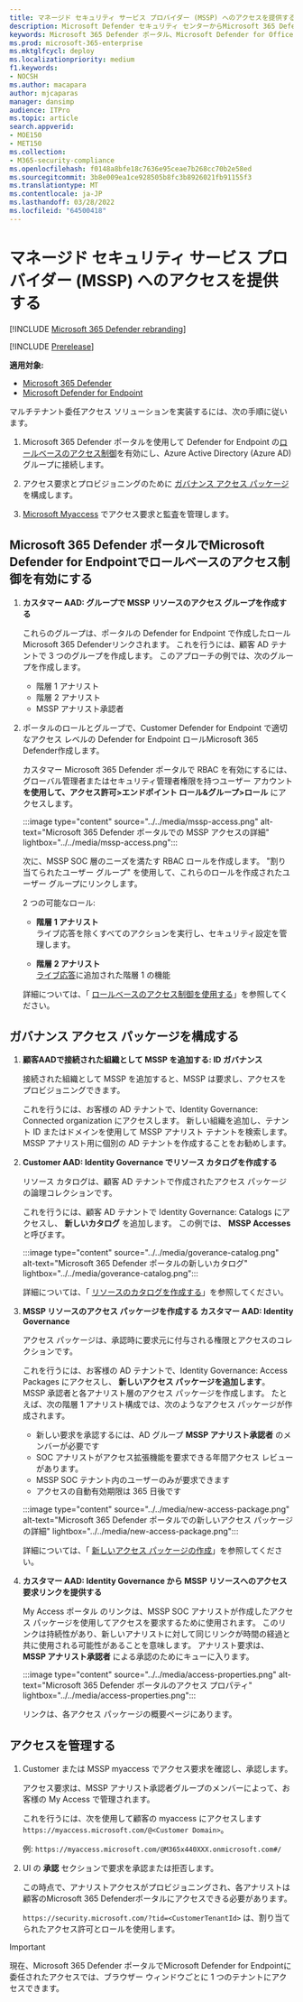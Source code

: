 ```yaml
---
title: マネージド セキュリティ サービス プロバイダー (MSSP) へのアクセスを提供する
description: Microsoft Defender セキュリティ センターからMicrosoft 365 Defender ポータルへの変更について説明します
keywords: Microsoft 365 Defender ポータル、Microsoft Defender for Office 365、Microsoft Defender for Endpoint、MDO、MDE、ガラスの単一ウィンドウ、コンバージド ポータル、セキュリティ ポータル、Defender セキュリティ ポータルの概要
ms.prod: microsoft-365-enterprise
ms.mktglfcycl: deploy
ms.localizationpriority: medium
f1.keywords:
- NOCSH
ms.author: macapara
author: mjcaparas
manager: dansimp
audience: ITPro
ms.topic: article
search.appverid:
- MOE150
- MET150
ms.collection:
- M365-security-compliance
ms.openlocfilehash: f0148a8bfe18c7636e95ceae7b268cc70b2e58ed
ms.sourcegitcommit: 3b8e009ea1ce928505b8fc3b8926021fb91155f3
ms.translationtype: MT
ms.contentlocale: ja-JP
ms.lasthandoff: 03/28/2022
ms.locfileid: "64500418"
---
```

# <a name="provide-managed-security-service-provider-mssp-access"></a>マネージド セキュリティ サービス プロバイダー (MSSP) へのアクセスを提供する 

[!INCLUDE [Microsoft 365 Defender rebranding](../includes/microsoft-defender.md)]

[!INCLUDE [Prerelease](../includes/prerelease.md)]

**適用対象:**

- [Microsoft 365 Defender](microsoft-365-defender.md)
- [Microsoft Defender for Endpoint](https://go.microsoft.com/fwlink/p/?linkid=2154037)

マルチテナント委任アクセス ソリューションを実装するには、次の手順に従います。

1. Microsoft 365 Defender ポータルを使用して Defender for Endpoint の[ロールベースのアクセス制御](/windows/security/threat-protection/microsoft-defender-atp/rbac)を有効にし、Azure Active Directory (Azure AD) グループに接続します。

2. アクセス要求とプロビジョニングのために [ガバナンス アクセス パッケージ](/azure/active-directory/governance/identity-governance-overview) を構成します。

3. [Microsoft Myaccess](/azure/active-directory/governance/entitlement-management-request-approve) でアクセス要求と監査を管理します。

## <a name="enable-role-based-access-controls-in-microsoft-defender-for-endpoint-in-microsoft-365-defender-portal"></a>Microsoft 365 Defender ポータルでMicrosoft Defender for Endpointでロールベースのアクセス制御を有効にする

1. **カスタマー AAD: グループで MSSP リソースのアクセス グループを作成する**

    これらのグループは、ポータルの Defender for Endpoint で作成したロールMicrosoft 365 Defenderリンクされます。 これを行うには、顧客 AD テナントで 3 つのグループを作成します。 このアプローチの例では、次のグループを作成します。

    - 階層 1 アナリスト
    - 階層 2 アナリスト
    - MSSP アナリスト承認者  

2. ポータルのロールとグループで、Customer Defender for Endpoint で適切なアクセス レベルの Defender for Endpoint ロールMicrosoft 365 Defender作成します。

    カスタマー Microsoft 365 Defender ポータルで RBAC を有効にするには、グローバル管理者またはセキュリティ管理者権限を持つユーザー アカウント **を使用して、アクセス許可>エンドポイント ロール&グループ>ロール** にアクセスします。

    :::image type="content" source="../../media/mssp-access.png" alt-text="Microsoft 365 Defender ポータルでの MSSP アクセスの詳細" lightbox="../../media/mssp-access.png":::

    次に、MSSP SOC 層のニーズを満たす RBAC ロールを作成します。 "割り当てられたユーザー グループ" を使用して、これらのロールを作成されたユーザー グループにリンクします。

    2 つの可能なロール:

    - **階層 1 アナリスト** <br>
      ライブ応答を除くすべてのアクションを実行し、セキュリティ設定を管理します。

    - **階層 2 アナリスト** <br>
      [ライブ応答](/windows/security/threat-protection/microsoft-defender-atp/live-response)に追加された階層 1 の機能

    詳細については、「 [ロールベースのアクセス制御を使用する](/windows/security/threat-protection/microsoft-defender-atp/rbac)」を参照してください。

## <a name="configure-governance-access-packages"></a>ガバナンス アクセス パッケージを構成する

1. **顧客AADで接続された組織として MSSP を追加する: ID ガバナンス**

    接続された組織として MSSP を追加すると、MSSP は要求し、アクセスをプロビジョニングできます。 

    これを行うには、お客様の AD テナントで、Identity Governance: Connected organization にアクセスします。 新しい組織を追加し、テナント ID またはドメインを使用して MSSP アナリスト テナントを検索します。 MSSP アナリスト用に個別の AD テナントを作成することをお勧めします。

2. **Customer AAD: Identity Governance でリソース カタログを作成する**

    リソース カタログは、顧客 AD テナントで作成されたアクセス パッケージの論理コレクションです。

    これを行うには、顧客 AD テナントで Identity Governance: Catalogs にアクセスし、 **新しいカタログ** を追加します。 この例では、 **MSSP Accesses** と呼びます。

    :::image type="content" source="../../media/goverance-catalog.png" alt-text="Microsoft 365 Defender ポータルの新しいカタログ" lightbox="../../media/goverance-catalog.png":::


    詳細については、「 [リソースのカタログを作成する](/azure/active-directory/governance/entitlement-management-catalog-create)」を参照してください。

3. **MSSP リソースのアクセス パッケージを作成する カスタマー AAD: Identity Governance**

    アクセス パッケージは、承認時に要求元に付与される権限とアクセスのコレクションです。 

    これを行うには、お客様の AD テナントで、Identity Governance: Access Packages にアクセスし、 **新しいアクセス パッケージを追加します**。 MSSP 承認者と各アナリスト層のアクセス パッケージを作成します。 たとえば、次の階層 1 アナリスト構成では、次のようなアクセス パッケージが作成されます。

    - 新しい要求を承認するには、AD グループ **MSSP アナリスト承認者** のメンバーが必要です
    - SOC アナリストがアクセス拡張機能を要求できる年間アクセス レビューがあります。
    - MSSP SOC テナント内のユーザーのみが要求できます
    - アクセスの自動有効期限は 365 日後です

    :::image type="content" source="../../media/new-access-package.png" alt-text="Microsoft 365 Defender ポータルでの新しいアクセス パッケージの詳細" lightbox="../../media/new-access-package.png":::

    詳細については、「 [新しいアクセス パッケージの作成](/azure/active-directory/governance/entitlement-management-access-package-create)」を参照してください。

4. **カスタマー AAD: Identity Governance から MSSP リソースへのアクセス要求リンクを提供する**

    My Access ポータル のリンクは、MSSP SOC アナリストが作成したアクセス パッケージを使用してアクセスを要求するために使用されます。 このリンクは持続性があり、新しいアナリストに対して同じリンクが時間の経過と共に使用される可能性があることを意味します。 アナリスト要求は、 **MSSP アナリスト承認者** による承認のためにキューに入ります。

    :::image type="content" source="../../media/access-properties.png" alt-text="Microsoft 365 Defender ポータルのアクセス プロパティ" lightbox="../../media/access-properties.png":::

    リンクは、各アクセス パッケージの概要ページにあります。

## <a name="manage-access"></a>アクセスを管理する

1. Customer または MSSP myaccess でアクセス要求を確認し、承認します。

    アクセス要求は、MSSP アナリスト承認者グループのメンバーによって、お客様の My Access で管理されます。

    これを行うには、次を使用して顧客の myaccess にアクセスします `https://myaccess.microsoft.com/@<Customer Domain>`。

    例: `https://myaccess.microsoft.com/@M365x440XXX.onmicrosoft.com#/`

2. UI の **承認** セクションで要求を承認または拒否します。

     この時点で、アナリストアクセスがプロビジョニングされ、各アナリストは顧客のMicrosoft 365 Defenderポータルにアクセスできる必要があります。

    `https://security.microsoft.com/?tid=<CustomerTenantId>` は、割り当てられたアクセス許可とロールを使用します。

> [!IMPORTANT]
> 現在、Microsoft 365 Defender ポータルでMicrosoft Defender for Endpointに委任されたアクセスでは、ブラウザー ウィンドウごとに 1 つのテナントにアクセスできます。
